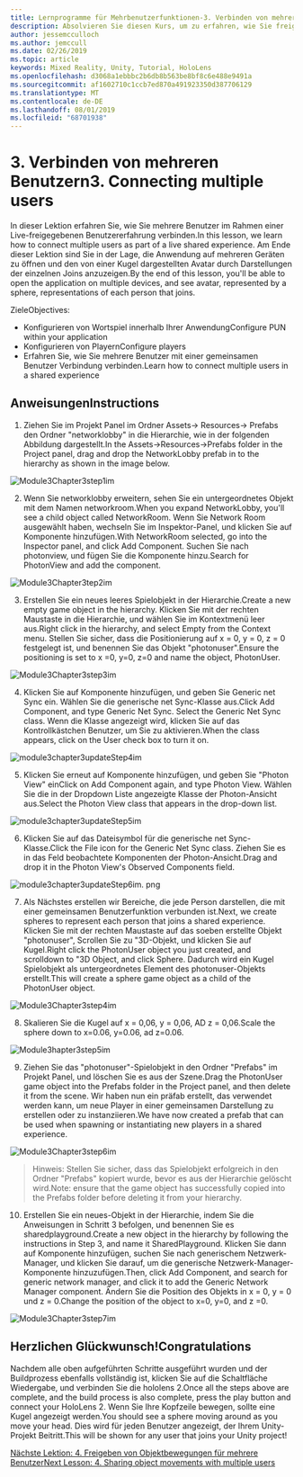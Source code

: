 ```yaml
---
title: Lernprogramme für Mehrbenutzerfunktionen-3. Verbinden von mehreren Benutzern
description: Absolvieren Sie diesen Kurs, um zu erfahren, wie Sie freigegebene Umgebungen mit mehreren Benutzern in einer hololens 2-Anwendung implementieren.
author: jessemcculloch
ms.author: jemccull
ms.date: 02/26/2019
ms.topic: article
keywords: Mixed Reality, Unity, Tutorial, HoloLens
ms.openlocfilehash: d3068a1ebbbc2b6db8b563be8bf8c6e488e9491a
ms.sourcegitcommit: af1602710c1ccb7ed870a491923350d387706129
ms.translationtype: MT
ms.contentlocale: de-DE
ms.lasthandoff: 08/01/2019
ms.locfileid: "68701938"
---
```

# <a name="3-connecting-multiple-users"></a><span data-ttu-id="c4141-105">3. Verbinden von mehreren Benutzern</span><span class="sxs-lookup"><span data-stu-id="c4141-105">3. Connecting multiple users</span></span>

<span data-ttu-id="c4141-106">In dieser Lektion erfahren Sie, wie Sie mehrere Benutzer im Rahmen einer Live-freigegebenen Benutzererfahrung verbinden.</span><span class="sxs-lookup"><span data-stu-id="c4141-106">In this lesson, we learn how to connect multiple users as part of a live shared experience.</span></span> <span data-ttu-id="c4141-107">Am Ende dieser Lektion sind Sie in der Lage, die Anwendung auf mehreren Geräten zu öffnen und den von einer Kugel dargestellten Avatar durch Darstellungen der einzelnen Joins anzuzeigen.</span><span class="sxs-lookup"><span data-stu-id="c4141-107">By the end of this lesson, you'll be able to open the application on multiple devices, and see avatar, represented by a sphere, representations of each person that joins.</span></span> 

<span data-ttu-id="c4141-108">Ziele</span><span class="sxs-lookup"><span data-stu-id="c4141-108">Objectives:</span></span>

- <span data-ttu-id="c4141-109">Konfigurieren von Wortspiel innerhalb Ihrer Anwendung</span><span class="sxs-lookup"><span data-stu-id="c4141-109">Configure PUN within your application</span></span>
- <span data-ttu-id="c4141-110">Konfigurieren von Playern</span><span class="sxs-lookup"><span data-stu-id="c4141-110">Configure players</span></span>
- <span data-ttu-id="c4141-111">Erfahren Sie, wie Sie mehrere Benutzer mit einer gemeinsamen Benutzer Verbindung verbinden.</span><span class="sxs-lookup"><span data-stu-id="c4141-111">Learn how to connect multiple users in a shared experience</span></span>

## <a name="instructions"></a><span data-ttu-id="c4141-112">Anweisungen</span><span class="sxs-lookup"><span data-stu-id="c4141-112">Instructions</span></span>

1. <span data-ttu-id="c4141-113">Ziehen Sie im Projekt Panel im Ordner Assets-> Resources-> Prefabs den Ordner "networklobby" in die Hierarchie, wie in der folgenden Abbildung dargestellt.</span><span class="sxs-lookup"><span data-stu-id="c4141-113">In the Assets->Resources->Prefabs folder in the Project panel, drag and drop the NetworkLobby prefab in to the hierarchy as shown in the image below.</span></span>

![Module3Chapter3step1im](images/module3chapter3step1im.PNG)

2. <span data-ttu-id="c4141-115">Wenn Sie networklobby erweitern, sehen Sie ein untergeordnetes Objekt mit dem Namen networkroom.</span><span class="sxs-lookup"><span data-stu-id="c4141-115">When you expand NetworkLobby, you'll see a child object called NetworkRoom.</span></span> <span data-ttu-id="c4141-116">Wenn Sie Network Room ausgewählt haben, wechseln Sie im Inspektor-Panel, und klicken Sie auf Komponente hinzufügen.</span><span class="sxs-lookup"><span data-stu-id="c4141-116">With NetworkRoom selected, go into the Inspector panel, and click Add Component.</span></span> <span data-ttu-id="c4141-117">Suchen Sie nach photonview, und fügen Sie die Komponente hinzu.</span><span class="sxs-lookup"><span data-stu-id="c4141-117">Search for PhotonView and add the component.</span></span>

![Module3Chapter3tep2im](images/module3chapter3step2im.PNG)

3. <span data-ttu-id="c4141-119">Erstellen Sie ein neues leeres Spielobjekt in der Hierarchie.</span><span class="sxs-lookup"><span data-stu-id="c4141-119">Create a new empty game object in the hierarchy.</span></span> <span data-ttu-id="c4141-120">Klicken Sie mit der rechten Maustaste in die Hierarchie, und wählen Sie im Kontextmenü leer aus.</span><span class="sxs-lookup"><span data-stu-id="c4141-120">Right click in the hierarchy, and select Empty from the Context menu.</span></span> <span data-ttu-id="c4141-121">Stellen Sie sicher, dass die Positionierung auf x = 0, y = 0, z = 0 festgelegt ist, und benennen Sie das Objekt "photonuser".</span><span class="sxs-lookup"><span data-stu-id="c4141-121">Ensure the positioning is set to x =0, y=0, z=0 and name the object, PhotonUser.</span></span>

![Module3Chapter3step3im](images/module3chapter3step3im.PNG)

4. <span data-ttu-id="c4141-123">Klicken Sie auf Komponente hinzufügen, und geben Sie Generic net Sync ein. Wählen Sie die generische net Sync-Klasse aus.</span><span class="sxs-lookup"><span data-stu-id="c4141-123">Click Add Component, and type Generic Net Sync. Select the Generic Net Sync class.</span></span> <span data-ttu-id="c4141-124">Wenn die Klasse angezeigt wird, klicken Sie auf das Kontrollkästchen Benutzer, um Sie zu aktivieren.</span><span class="sxs-lookup"><span data-stu-id="c4141-124">When the class appears, click on the User check box to turn it on.</span></span> 

![module3chapter3updateStep4im](images/module3chapter3updateStep4im.png)

5. <span data-ttu-id="c4141-126">Klicken Sie erneut auf Komponente hinzufügen, und geben Sie "Photon View" ein</span><span class="sxs-lookup"><span data-stu-id="c4141-126">Click on Add Component again, and type Photon View.</span></span> <span data-ttu-id="c4141-127">Wählen Sie die in der Dropdown Liste angezeigte Klasse der Photon-Ansicht aus.</span><span class="sxs-lookup"><span data-stu-id="c4141-127">Select the Photon View class that appears in the drop-down list.</span></span>

![module3chapter3updateStep5im](images/module3chapter3updateStep5im.png)

6. <span data-ttu-id="c4141-129">Klicken Sie auf das Dateisymbol für die generische net Sync-Klasse.</span><span class="sxs-lookup"><span data-stu-id="c4141-129">Click the File icon for the Generic Net Sync class.</span></span> <span data-ttu-id="c4141-130">Ziehen Sie es in das Feld beobachtete Komponenten der Photon-Ansicht.</span><span class="sxs-lookup"><span data-stu-id="c4141-130">Drag and drop it in the Photon View's Observed Components field.</span></span> 

![module3chapter3updateStep6im. png](images/module3chapter3updateStep6im.png) 

7. <span data-ttu-id="c4141-132">Als Nächstes erstellen wir Bereiche, die jede Person darstellen, die mit einer gemeinsamen Benutzerfunktion verbunden ist.</span><span class="sxs-lookup"><span data-stu-id="c4141-132">Next, we create spheres to represent each person that joins a shared experience.</span></span> <span data-ttu-id="c4141-133">Klicken Sie mit der rechten Maustaste auf das soeben erstellte Objekt "photonuser", Scrollen Sie zu "3D-Objekt, und klicken Sie auf Kugel.</span><span class="sxs-lookup"><span data-stu-id="c4141-133">Right click the PhotonUser object you just created, and scrolldown to "3D Object, and click Sphere.</span></span> <span data-ttu-id="c4141-134">Dadurch wird ein Kugel Spielobjekt als untergeordnetes Element des photonuser-Objekts erstellt.</span><span class="sxs-lookup"><span data-stu-id="c4141-134">This will create a sphere game object as a child of the PhotonUser object.</span></span>

![Module3Chapter3step4im](images/module3chapter3step4im.PNG)

8. <span data-ttu-id="c4141-136">Skalieren Sie die Kugel auf x = 0,06, y = 0,06, AD z = 0,06.</span><span class="sxs-lookup"><span data-stu-id="c4141-136">Scale the sphere down to x=0.06, y=0.06, ad z=0.06.</span></span>

![Module3hapter3step5im](images/module3chapter3step5im.PNG)

9. <span data-ttu-id="c4141-138">Ziehen Sie das "photonuser"-Spielobjekt in den Ordner "Prefabs" im Projekt Panel, und löschen Sie es aus der Szene.</span><span class="sxs-lookup"><span data-stu-id="c4141-138">Drag the PhotonUser game object into the Prefabs folder in the Project panel, and then delete it from the scene.</span></span> <span data-ttu-id="c4141-139">Wir haben nun ein präfab erstellt, das verwendet werden kann, um neue Player in einer gemeinsamen Darstellung zu erstellen oder zu instanziieren.</span><span class="sxs-lookup"><span data-stu-id="c4141-139">We have now created a prefab that can be used when spawning or instantiating new players in a shared experience.</span></span>

![Module3Chapter3step6im](images/module3chapter3step6im.PNG)

> <span data-ttu-id="c4141-141">Hinweis: Stellen Sie sicher, dass das Spielobjekt erfolgreich in den Ordner "Prefabs" kopiert wurde, bevor es aus der Hierarchie gelöscht wird.</span><span class="sxs-lookup"><span data-stu-id="c4141-141">Note: ensure that the game object has successfully copied into the Prefabs folder before deleting it from your hierarchy.</span></span>

10. <span data-ttu-id="c4141-142">Erstellen Sie ein neues-Objekt in der Hierarchie, indem Sie die Anweisungen in Schritt 3 befolgen, und benennen Sie es sharedplayground.</span><span class="sxs-lookup"><span data-stu-id="c4141-142">Create a new object in the hierarchy by following the instructions in Step 3, and name it SharedPlayground.</span></span> <span data-ttu-id="c4141-143">Klicken Sie dann auf Komponente hinzufügen, suchen Sie nach generischem Netzwerk-Manager, und klicken Sie darauf, um die generische Netzwerk-Manager-Komponente hinzuzufügen.</span><span class="sxs-lookup"><span data-stu-id="c4141-143">Then, click Add Component, and search for generic network manager, and click it to add the Generic Network Manager component.</span></span> <span data-ttu-id="c4141-144">Ändern Sie die Position des Objekts in x = 0, y = 0 und z = 0.</span><span class="sxs-lookup"><span data-stu-id="c4141-144">Change the position of the object to x=0, y=0, and z =0.</span></span>

![Module3Chapter3step7im](images/module3chapter3step7im.PNG)


## <a name="congratulations"></a><span data-ttu-id="c4141-146">Herzlichen Glückwunsch!</span><span class="sxs-lookup"><span data-stu-id="c4141-146">Congratulations</span></span>

<span data-ttu-id="c4141-147">Nachdem alle oben aufgeführten Schritte ausgeführt wurden und der Buildprozess ebenfalls vollständig ist, klicken Sie auf die Schaltfläche Wiedergabe, und verbinden Sie die hololens 2.</span><span class="sxs-lookup"><span data-stu-id="c4141-147">Once all the steps above are complete, and the build process is also complete, press the play button and connect your HoloLens 2.</span></span> <span data-ttu-id="c4141-148">Wenn Sie Ihre Kopfzeile bewegen, sollte eine Kugel angezeigt werden.</span><span class="sxs-lookup"><span data-stu-id="c4141-148">You should see a sphere moving around as you move your head.</span></span> <span data-ttu-id="c4141-149">Dies wird für jeden Benutzer angezeigt, der Ihrem Unity-Projekt Beitritt.</span><span class="sxs-lookup"><span data-stu-id="c4141-149">This will be shown for any user that joins your Unity project!</span></span>

<span data-ttu-id="c4141-150">[Nächste Lektion: 4. Freigeben von Objektbewegungen für mehrere Benutzer](mrlearning-sharing(photon)-ch4.md)</span><span class="sxs-lookup"><span data-stu-id="c4141-150">[Next Lesson: 4. Sharing object movements with multiple users](mrlearning-sharing(photon)-ch4.md)</span></span>

